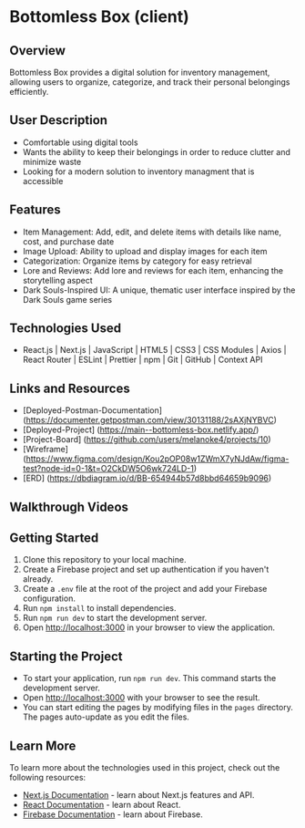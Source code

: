 # Bottomless Box (client)

## Overview
Bottomless Box provides a digital solution for inventory management, allowing users to organize, categorize, and track their personal belongings efficiently.

## User Description
- Comfortable using digital tools 
- Wants the ability to keep their belongings in order to reduce clutter and minimize waste
- Looking for a modern solution to inventory managment that is accessible

## Features
- Item Management: Add, edit, and delete items with details like name, cost, and purchase date
- Image Upload: Ability to upload and display images for each item
- Categorization: Organize items by category for easy retrieval
- Lore and Reviews: Add lore and reviews for each item, enhancing the storytelling aspect
- Dark Souls-Inspired UI: A unique, thematic user interface inspired by the Dark Souls game series

## Technologies Used
- React.js | Next.js | JavaScript | HTML5 | CSS3 | CSS Modules | Axios | React Router | ESLint | Prettier | npm | Git | GitHub | Context API

## Links and Resources
- [Deployed-Postman-Documentation] (https://documenter.getpostman.com/view/30131188/2sAXjNYBVC)
- [Deployed-Project] (https://main--bottomless-box.netlify.app/)
- [Project-Board] (https://github.com/users/melanoke4/projects/10)
- [Wireframe] (https://www.figma.com/design/Kou2pOP08w1ZWmX7yNJdAw/figma-test?node-id=0-1&t=O2CkDW5O6wk724LD-1)
- [ERD] (https://dbdiagram.io/d/BB-654944b57d8bbd64659b9096)

## Walkthrough Videos


## Getting Started
1. Clone this repository to your local machine.
2. Create a Firebase project and set up authentication if you haven't already.
3. Create a `.env` file at the root of the project and add your Firebase configuration.
4. Run `npm install` to install dependencies.
5. Run `npm run dev` to start the development server.
6. Open [http://localhost:3000](http://localhost:3000) in your browser to view the application.

## Starting the Project
- To start your application, run `npm run dev`. This command starts the development server.
- Open [http://localhost:3000](http://localhost:3000) with your browser to see the result.
- You can start editing the pages by modifying files in the `pages` directory. The pages auto-update as you edit the files.

## Learn More
To learn more about the technologies used in this project, check out the following resources:
- [Next.js Documentation](https://nextjs.org/docs) - learn about Next.js features and API.
- [React Documentation](https://reactjs.org/docs/getting-started.html) - learn about React.
- [Firebase Documentation](https://firebase.google.com/docs) - learn about Firebase.